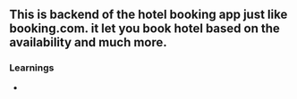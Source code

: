 ## This is backend of the hotel booking app just like booking.com. it let you book hotel based on the availability and much more.


### Learnings
-